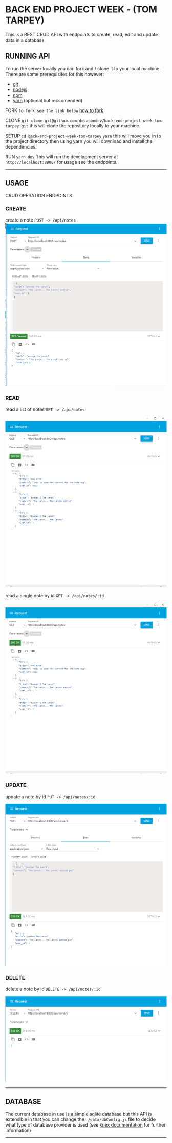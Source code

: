 # BACK END PROJECT WEEK - (TOM TARPEY)

This is a REST CRUD API with endpoints to create, read, edit and update data in a database.

## RUNNING API

To run the server locally you can fork and / clone it to your local machine. There are some prerequisites for this however:

- [git](https://www.linode.com/docs/development/version-control/how-to-install-git-on-linux-mac-and-windows/)
- [nodejs](https://nodejs.org/en/download/)
- [npm](https://docs.npmjs.com/getting-started/installing-node)
- [yarn](https://yarnpkg.com/lang/en/docs/install/#windows-stable) (optional but reccomended)

FORK
`to fork see the link below`
[how to fork](https://help.github.com/articles/fork-a-repo/)

CLONE
`git clone git@github.com:decagondev/back-end-project-week-tom-tarpey.git`
this will clone the repository locally to your machine.

SETUP
`cd back-end-project-week-tom-tarpey`
`yarn`
this will move you in to the project directory then using yarn you will download and install the dependencies.

RUN
`yarn dev`
This will run the development server at `http://localhost:8800/` for usage see the endpoints.

---

## USAGE

CRUD OPERATION ENDPOINTS

### CREATE

create a note
`POST -> /api/notes`
![alt text](./readme_files/POST.PNG "READ")

### READ

read a list of notes
`GET -> /api/notes`

![alt text](./readme_files/GET.PNG "READ")

read a single note by id
`GET -> /api/notes/:id`

![alt text](./readme_files/GET.PNG "READ")

### UPDATE

update a note by id
`PUT -> /api/notes/:id`

![alt text](./readme_files/PUT.PNG "READ")

### DELETE

delete a note by id
`DELETE -> /api/notes/:id`

![alt text](./readme_files/DELETE.PNG "READ")

---

## DATABASE

The current database in use is a simple sqlite database but this API is extensible in that you can change the `./data/dbConfig.js` file to decide what type of database provider is used (see [knex documentation](https://knexjs.org/) for further information)

---
